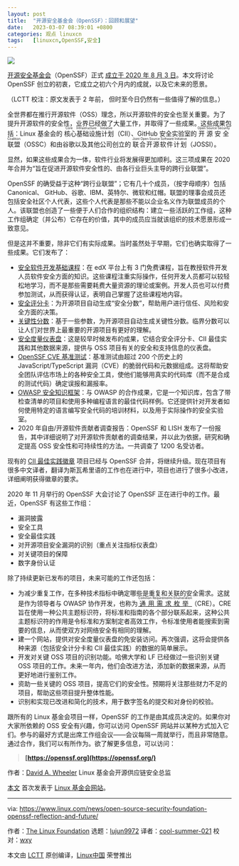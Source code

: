 ```yaml
---
layout: post
title:	"开源安全基金会（OpenSSF）：回顾和展望"
date:	2023-03-07 08:39:01 +0800 
categories:	观点 linuxcn 
tags:	[linuxcn,OpenSSF,安全]
---
```



![](/Asserts/Images//attachment/album/202303/07/083725e6zk5pc2atq86qt9.jpg)


[开源安全基金会](https://openssf.org/)（OpenSSF）正式 [成立于 2020 年 8 月 3 日](https://www.linuxfoundation.org/en/press-release/technology-and-enterprise-leaders-combine-efforts-to-improve-open-source-security/)。本文将讨论 OpenSSF 创立的初衷，它成立之初六个月内的成就，以及它未来的愿景。


（LCTT 校注：原文发表于 2 年前， 但时至今日仍然有一些值得了解的信息。）


全世界都在推行开源软件（OSS）理念，所以开源软件的安全也至关重要。为了提升开源软件的安全性，业界已经做了大量工作，并取得了一些成果。这些成果包括：Linux 基金会的 <ruby> 核心基础设施计划 <rt>  Core Infrastructure Initiative </rt></ruby>（CII）、GitHub 安全实验室的 <ruby> 开源安全联盟 <rt>  Open Source Security Coalition </rt></ruby>（OSSC）和由谷歌以及其他公司创立的 <ruby> 联合开源软件计划 <rt>  Joint Open Source Software Initiative </rt></ruby>（JOSSI）。


显然，如果这些成果合为一体，软件行业将发展得更加顺利。这三项成果在 2020 年合并为“旨在促进开源软件安全性的、由各行业巨头主导的跨行业联盟”。


OpenSSF 的确受益于这种“跨行业联盟”；它有几十个成员，（按字母顺序）包括 Canonical、 GitHub、谷歌、IBM、英特尔、微软和红帽。联盟的理事会成员还包括安全社区个人代表，这些个人代表是那些不能以企业名义作为联盟成员的个人。该联盟也创造了一些便于人们合作的组织结构：建立一些活跃的工作组，这种工作组确定（并公布）它存在的价值，其中的成员应当就该组织的技术愿景形成一致意见。


但是这并不重要，除非它们有实际成果。当时虽然处于早期，它们也确实取得了一些成果。它们发布了：


* [安全软件开发基础课程](https://openssf.org/blog/2020/10/29/announcing-secure-software-development-edx-course-sign-up-today/)：在 edX 平台上有 3 门免费课程，旨在教授软件开发人员软件安全方面的知识。这些课程注重实际操作，任何开发人员都可以较轻松地学习，而不是那些需要耗费大量资源的理论或案例。开发人员也可以付费参加测试，从而获得认证，表明自己掌握了这些课程地内容。
* [安全评分卡](https://openssf.org/blog/2020/11/06/security-scorecards-for-open-source-projects/)：为开源项目自动生成“安全分数”，帮助用户进行信任、风险和安全方面的决策。
* [关键性分数](https://github.com/ossf/criticality_score)：基于一些参数，为开源项目自动生成关键性分数。临界分数可以让人们对世界上最重要的开源项目有更好的理解。
* [安全度量仪表盘](https://github.com/ossf/Project-Security-Metrics)：这是较早时候发布的成果，它结合安全评分卡、CII 最佳实践和其他数据来源，提供与 OSS 项目有关的安全和支持信息的仪表盘。
* [OpenSSF CVE 基准测试](https://openssf.org/blog/2020/12/09/introducing-the-openssf-cve-benchmark/)：基准测试由超过 200 个历史上的 JavaScript/TypeScript 漏洞（CVE）的脆弱代码和元数据组成。这将帮助安全团队评估市场上的各种安全工具，使他们能够用真实的代码库（而不是合成的测试代码）确定误报和漏报率。
* [OWASP 安全知识框架](https://owasp.org/www-project-security-knowledge-framework/)：与 OWASP 的合作成果，它是一个知识库，包含了带检查清单的项目和使用多种编程语言的最佳代码样例。它还提供针对开发者如何使用特定的语言编写安全代码的培训材料，以及用于实际操作的安全实验室。
* 2020 年自由/开源软件贡献者调查报告：OpenSSF 和 LISH 发布了一份报告，其中详细说明了对开源软件贡献者的调查结果，并以此为依据，研究和确定提高 OSS 安全性和可持续性的方法。一共调查了 1200 名受访者。


现有的 [CII 最佳实践徽章](https://bestpractices.coreinfrastructure.org/) 项目已经与 OpenSSF 合并，将继续升级。现在项目有很多中文译者，翻译为斯瓦希里语的工作也在进行中，项目也进行了很多小改进，详细阐明获得徽章的要求。


2020 年 11 月举行的 OpenSSF 大会讨论了 OpenSSF 正在进行中的工作。最近，OpenSSF 有这些工作组：


* 漏洞披露
* 安全工具
* 安全最佳实践
* 对开源项目安全漏洞的识别（重点关注指标仪表盘）
* 对关键项目的保障
* 数字身份认证


除了持续更新已发布的项目，未来可能的工作还包括：


* 为减少重复工作，在多种技术指标中确定哪些是重复和关联的安全需求。这就是作为领导者与 OWASP 协作开发，也称为 <ruby> <a href="https://owasp.org/www-project-integration-standards/">  通用需求枚举 </a> <rt>  Common Requirements Enumeration </rt></ruby>（CRE）。CRE 旨在使用一种公共主题标识符，将标准和指南的各个部分联系起来，这种公共主题标识符的作用是令标准和方案制定者高效工作，令标准使用者能搜索到需要的信息，从而使双方对网络安全有相同的理解。
* 建一个网站，提供对安全度量仪表盘的免安装访问。再次强调，这将会提供各种来源（包括安全计分卡和 CII 最佳实践）的数据的简单展示。
* 开发对关键 OSS 项目的识别功能。哈佛大学和 LF 已经做过一些识别关键 OSS 项目的工作。未来一年内，他们会改进方法，添加新的数据来源，从而更好地进行鉴别工作。
* 资助一些关键的 OSS 项目，提高它们的安全性。预期将关注那些财力不足的项目，帮助这些项目提升整体性能。
* 识别和实现已改进和简化的技术，用于数字签名的提交和对身份的校验。


跟所有的 Linux 基金会项目一样，OpenSSF 的工作是由其成员决定的。如果你对大家所依赖的 OSS 安全有兴趣，你可以访问 OpenSSF 网站并以某种方式加入它们。参与的最好方式是出席工作组会议——会议每隔一周就举行，而且非常随意。通过合作，我们可以有所作为。欲了解更多信息，可以访问：



> 
> **[https://openssf.org](https://openssf.org/)**
> 
> 
> 


作者：[David A. Wheeler](mailto:dwheeler@linuxfoundation.org) Linux 基金会开源供应链安全总监


[本文](https://www.linuxfoundation.org/en/blog/openssf-reflection-and-future/) 首次发表于 [Linux 基金会网站](https://www.linuxfoundation.org/)。




---


via: <https://www.linux.com/news/open-source-security-foundation-openssf-reflection-and-future/>


作者：[The Linux Foundation](https://www.linuxfoundation.org/en/blog/openssf-reflection-and-future/) 选题：[lujun9972](https://github.com/lujun9972) 译者：[cool-summer-021](https://github.com/cool-summer-021) 校对：[wxy](https://github.com/wxy)


本文由 [LCTT](https://github.com/LCTT/TranslateProject) 原创编译，[Linux中国](https://linux.cn/) 荣誉推出
